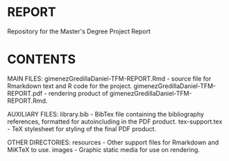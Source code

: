 # REPORT
Repository for the Master's Degree Project Report

# CONTENTS
MAIN FILES:
gimenezGredillaDaniel-TFM-REPORT.Rmd - source file for Rmarkdown text and R code for the project.
gimenezGredillaDaniel-TFM-REPORT.pdf - rendering product of gimenezGredillaDaniel-TFM-REPORT.Rmd.

AUXILIARY FILES:
library.bib - BibTex file containing the bibliography references, formatted for autoincluding in the PDF product.
tex-support.tex - TeX stylesheet for styling of the final PDF product.

OTHER DIRECTORIES:
resources - Other support files for Rmarkdown and MiKTeX to use.
images - Graphic static media for use on rendering.
